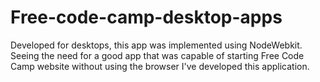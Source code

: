 # Free-code-camp-desktop-apps

Developed for desktops, this app was implemented using NodeWebkit. Seeing the need for a good app that was capable of starting Free Code Camp website without using the browser I've developed this application.
